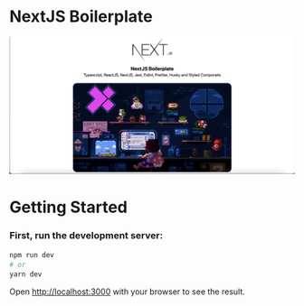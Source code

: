# NextJS Boilerplate

![iluustration.gif](public/img/readmeImage.png)

# Getting Started
### First, run the development server:

```bash
npm run dev
# or
yarn dev
```

Open [http://localhost:3000](http://localhost:3000) with your browser to see the result.



